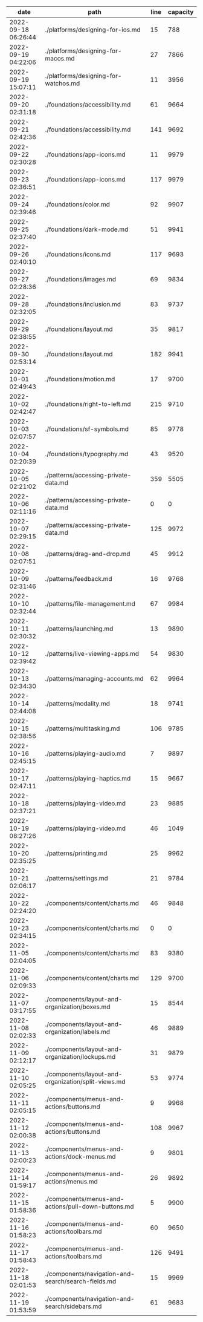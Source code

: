 | date                | path                               | line | capacity |
|---------------------|------------------------------------|------|----------|
| 2022-09-18 06:26:44 | ./platforms/designing-for-ios.md   | 15   | 788      |
| 2022-09-19 04:22:06 | ./platforms/designing-for-macos.md | 27   | 7866     |
 | 2022-09-19 15:07:11 | ./platforms/designing-for-watchos.md | 11 | 3956 | 
 | 2022-09-20 02:31:18 | ./foundations/accessibility.md | 61 | 9664 | 
 | 2022-09-21 02:42:36 | ./foundations/accessibility.md | 141 | 9692 | 
 | 2022-09-22 02:30:28 | ./foundations/app-icons.md | 11 | 9979 | 
 | 2022-09-23 02:36:51 | ./foundations/app-icons.md | 117 | 9979 | 
 | 2022-09-24 02:39:46 | ./foundations/color.md | 92 | 9907 | 
 | 2022-09-25 02:37:40 | ./foundations/dark-mode.md | 51 | 9941 | 
 | 2022-09-26 02:40:10 | ./foundations/icons.md | 117 | 9693 | 
 | 2022-09-27 02:28:36 | ./foundations/images.md | 69 | 9834 | 
 | 2022-09-28 02:32:05 | ./foundations/inclusion.md | 83 | 9737 | 
 | 2022-09-29 02:38:55 | ./foundations/layout.md | 35 | 9817 | 
 | 2022-09-30 02:53:14 | ./foundations/layout.md | 182 | 9941 | 
 | 2022-10-01 02:49:43 | ./foundations/motion.md | 17 | 9700 | 
 | 2022-10-02 02:42:47 | ./foundations/right-to-left.md | 215 | 9710 | 
 | 2022-10-03 02:07:57 | ./foundations/sf-symbols.md | 85 | 9778 | 
 | 2022-10-04 02:20:39 | ./foundations/typography.md | 43 | 9520 | 
 | 2022-10-05 02:21:02 | ./patterns/accessing-private-data.md | 359 | 5505 | 
 | 2022-10-06 02:11:16 | ./patterns/accessing-private-data.md | 0 | 0 | 
 | 2022-10-07 02:29:15 | ./patterns/accessing-private-data.md | 125 | 9972 | 
 | 2022-10-08 02:07:51 | ./patterns/drag-and-drop.md | 45 | 9912 | 
 | 2022-10-09 02:31:46 | ./patterns/feedback.md | 16 | 9768 | 
 | 2022-10-10 02:32:44 | ./patterns/file-management.md | 67 | 9984 | 
 | 2022-10-11 02:30:32 | ./patterns/launching.md | 13 | 9890 | 
 | 2022-10-12 02:39:42 | ./patterns/live-viewing-apps.md | 54 | 9830 | 
 | 2022-10-13 02:34:30 | ./patterns/managing-accounts.md | 62 | 9964 | 
 | 2022-10-14 02:44:08 | ./patterns/modality.md | 18 | 9741 | 
 | 2022-10-15 02:38:56 | ./patterns/multitasking.md | 106 | 9785 | 
 | 2022-10-16 02:45:15 | ./patterns/playing-audio.md | 7 | 9897 | 
 | 2022-10-17 02:47:11 | ./patterns/playing-haptics.md | 15 | 9667 | 
 | 2022-10-18 02:37:21 | ./patterns/playing-video.md | 23 | 9885 | 
 | 2022-10-19 08:27:26 | ./patterns/playing-video.md | 46 | 1049 | 
 | 2022-10-20 02:35:25 | ./patterns/printing.md | 25 | 9962 | 
 | 2022-10-21 02:06:17 | ./patterns/settings.md | 21 | 9784 | 
 | 2022-10-22 02:24:20 | ./components/content/charts.md | 46 | 9848 | 
 | 2022-10-23 02:34:15 | ./components/content/charts.md | 0 | 0 | 
 | 2022-11-05 02:04:05 | ./components/content/charts.md | 83 | 9380 | 
 | 2022-11-06 02:09:33 | ./components/content/charts.md | 129 | 9700 | 
 | 2022-11-07 03:17:55 | ./components/layout-and-organization/boxes.md | 15 | 8544 | 
 | 2022-11-08 02:02:33 | ./components/layout-and-organization/labels.md | 46 | 9889 | 
 | 2022-11-09 02:12:17 | ./components/layout-and-organization/lockups.md | 31 | 9879 | 
 | 2022-11-10 02:05:25 | ./components/layout-and-organization/split-views.md | 53 | 9774 | 
 | 2022-11-11 02:05:15 | ./components/menus-and-actions/buttons.md | 9 | 9968 | 
 | 2022-11-12 02:00:38 | ./components/menus-and-actions/buttons.md | 108 | 9967 | 
 | 2022-11-13 02:00:23 | ./components/menus-and-actions/dock-menus.md | 9 | 9801 | 
 | 2022-11-14 01:59:17 | ./components/menus-and-actions/menus.md | 26 | 9892 | 
 | 2022-11-15 01:58:36 | ./components/menus-and-actions/pull-down-buttons.md | 5 | 9900 | 
 | 2022-11-16 01:58:23 | ./components/menus-and-actions/toolbars.md | 60 | 9650 | 
 | 2022-11-17 01:58:43 | ./components/menus-and-actions/toolbars.md | 126 | 9491 | 
 | 2022-11-18 02:01:53 | ./components/navigation-and-search/search-fields.md | 15 | 9969 | 
 | 2022-11-19 01:53:59 | ./components/navigation-and-search/sidebars.md | 61 | 9683 | 

